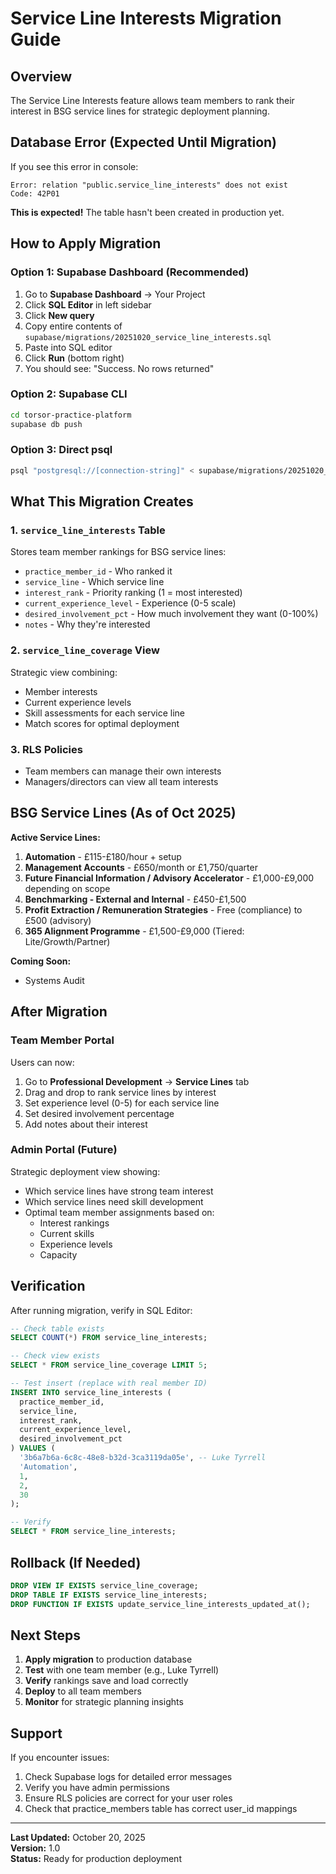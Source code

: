 # Service Line Interests Migration Guide

## Overview
The Service Line Interests feature allows team members to rank their interest in BSG service lines for strategic deployment planning.

## Database Error (Expected Until Migration)
If you see this error in console:
```
Error: relation "public.service_line_interests" does not exist
Code: 42P01
```

**This is expected!** The table hasn't been created in production yet.

## How to Apply Migration

### Option 1: Supabase Dashboard (Recommended)
1. Go to **Supabase Dashboard** → Your Project
2. Click **SQL Editor** in left sidebar
3. Click **New query**
4. Copy entire contents of `supabase/migrations/20251020_service_line_interests.sql`
5. Paste into SQL editor
6. Click **Run** (bottom right)
7. You should see: "Success. No rows returned"

### Option 2: Supabase CLI
```bash
cd torsor-practice-platform
supabase db push
```

### Option 3: Direct psql
```bash
psql "postgresql://[connection-string]" < supabase/migrations/20251020_service_line_interests.sql
```

## What This Migration Creates

### 1. `service_line_interests` Table
Stores team member rankings for BSG service lines:
- `practice_member_id` - Who ranked it
- `service_line` - Which service line
- `interest_rank` - Priority ranking (1 = most interested)
- `current_experience_level` - Experience (0-5 scale)
- `desired_involvement_pct` - How much involvement they want (0-100%)
- `notes` - Why they're interested

### 2. `service_line_coverage` View
Strategic view combining:
- Member interests
- Current experience levels
- Skill assessments for each service line
- Match scores for optimal deployment

### 3. RLS Policies
- Team members can manage their own interests
- Managers/directors can view all team interests

## BSG Service Lines (As of Oct 2025)

**Active Service Lines:**
1. **Automation** - £115-£180/hour + setup
2. **Management Accounts** - £650/month or £1,750/quarter
3. **Future Financial Information / Advisory Accelerator** - £1,000-£9,000 depending on scope
4. **Benchmarking - External and Internal** - £450-£1,500
5. **Profit Extraction / Remuneration Strategies** - Free (compliance) to £500 (advisory)
6. **365 Alignment Programme** - £1,500-£9,000 (Tiered: Lite/Growth/Partner)

**Coming Soon:**
- Systems Audit

## After Migration

### Team Member Portal
Users can now:
1. Go to **Professional Development** → **Service Lines** tab
2. Drag and drop to rank service lines by interest
3. Set experience level (0-5) for each service line
4. Set desired involvement percentage
5. Add notes about their interest

### Admin Portal (Future)
Strategic deployment view showing:
- Which service lines have strong team interest
- Which service lines need skill development
- Optimal team member assignments based on:
  - Interest rankings
  - Current skills
  - Experience levels
  - Capacity

## Verification

After running migration, verify in SQL Editor:

```sql
-- Check table exists
SELECT COUNT(*) FROM service_line_interests;

-- Check view exists
SELECT * FROM service_line_coverage LIMIT 5;

-- Test insert (replace with real member ID)
INSERT INTO service_line_interests (
  practice_member_id,
  service_line,
  interest_rank,
  current_experience_level,
  desired_involvement_pct
) VALUES (
  '3b6a7b6a-6c8c-48e8-b32d-3ca3119da05e', -- Luke Tyrrell
  'Automation',
  1,
  2,
  30
);

-- Verify
SELECT * FROM service_line_interests;
```

## Rollback (If Needed)

```sql
DROP VIEW IF EXISTS service_line_coverage;
DROP TABLE IF EXISTS service_line_interests;
DROP FUNCTION IF EXISTS update_service_line_interests_updated_at();
```

## Next Steps

1. **Apply migration** to production database
2. **Test** with one team member (e.g., Luke Tyrrell)
3. **Verify** rankings save and load correctly
4. **Deploy** to all team members
5. **Monitor** for strategic planning insights

## Support

If you encounter issues:
1. Check Supabase logs for detailed error messages
2. Verify you have admin permissions
3. Ensure RLS policies are correct for your user roles
4. Check that practice_members table has correct user_id mappings

---

**Last Updated:** October 20, 2025  
**Version:** 1.0  
**Status:** Ready for production deployment


